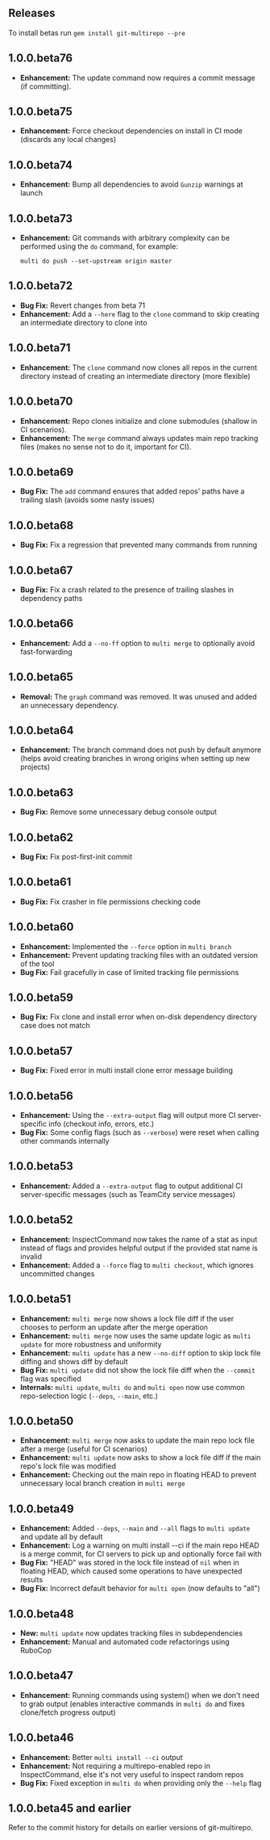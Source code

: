## Releases

To install betas run `gem install git-multirepo --pre`

## 1.0.0.beta76

- **Enhancement:** The update command now requires a commit message (if committing).

## 1.0.0.beta75

- **Enhancement:** Force checkout dependencies on install in CI mode (discards any local changes)

## 1.0.0.beta74

- **Enhancement:** Bump all dependencies to avoid `Gunzip` warnings at launch

## 1.0.0.beta73

- **Enhancement:** Git commands with arbitrary complexity can be performed using the `do` command, for example:

      multi do push --set-upstream origin master

## 1.0.0.beta72

- **Bug Fix:** Revert changes from beta 71
- **Enhancement:** Add a `--here` flag to the `clone` command to skip creating an intermediate directory to clone into

## 1.0.0.beta71

- **Enhancement:** The `clone` command now clones all repos in the current directory instead of creating an intermediate directory (more flexible)

## 1.0.0.beta70

- **Enhancement:** Repo clones initialize and clone submodules (shallow in CI scenarios).
- **Enhancement:** The `merge` command always updates main repo tracking files (makes no sense not to do it, important for CI).

## 1.0.0.beta69

- **Bug Fix:** The `add` command ensures that added repos' paths have a trailing slash (avoids some nasty issues)

## 1.0.0.beta68

- **Bug Fix:** Fix a regression that prevented many commands from running

## 1.0.0.beta67

- **Bug Fix:** Fix a crash related to the presence of trailing slashes in dependency paths

## 1.0.0.beta66

- **Enhancement:** Add a `--no-ff` option to `multi merge` to optionally avoid fast-forwarding

## 1.0.0.beta65

- **Removal:** The `graph` command was removed. It was unused and added an unnecessary dependency.

## 1.0.0.beta64

- **Enhancement:** The branch command does not push by default anymore (helps avoid creating branches in wrong origins when setting up new projects)

## 1.0.0.beta63

- **Bug Fix:** Remove some unnecessary debug console output

## 1.0.0.beta62

- **Bug Fix:** Fix post-first-init commit

## 1.0.0.beta61

- **Bug Fix:** Fix crasher in file permissions checking code

## 1.0.0.beta60

- **Enhancement:** Implemented the `--force` option in `multi branch`
- **Enhancement:** Prevent updating tracking files with an outdated version of the tool
- **Bug Fix:** Fail gracefully in case of limited tracking file permissions

## 1.0.0.beta59

- **Bug Fix:** Fix clone and install error when on-disk dependency directory case does not match

## 1.0.0.beta57

- **Bug Fix:** Fixed error in multi install clone error message building

## 1.0.0.beta56

- **Enhancement:** Using the `--extra-output` flag will output more CI server-specific info (checkout info, errors, etc.)
- **Bug Fix:** Some config flags (such as `--verbose`) were reset when calling other commands internally

## 1.0.0.beta53

- **Enhancement:** Added a `--extra-output` flag to output additional CI server-specific messages (such as TeamCity service messages)

## 1.0.0.beta52

- **Enhancement:** InspectCommand now takes the name of a stat as input instead of flags and provides helpful output if the provided stat name is invalid
- **Enhancement:** Added a `--force` flag to `multi checkout`, which ignores uncommitted changes

## 1.0.0.beta51

- **Enhancement:** `multi merge` now shows a lock file diff if the user chooses to perform an update after the merge operation
- **Enhancement:** `multi merge` now uses the same update logic as `multi update` for more robustness and uniformity
- **Enhancement:** `multi update` has a new `--no-diff` option to skip lock file diffing and shows diff by default
- **Bug Fix:** `multi update` did not show the lock file diff when the `--commit` flag was specified
- **Internals:** `multi update`, `multi do` and `multi open` now use common repo-selection logic (`--deps`, `--main`, etc.)

## 1.0.0.beta50

- **Enhancement:** `multi merge` now asks to update the main repo lock file after a merge (useful for CI scenarios)
- **Enhancement:** `multi update` now asks to show a lock file diff if the main repo's lock file was modified
- **Enhancement:** Checking out the main repo in floating HEAD to prevent unnecessary local branch creation in `multi merge`

## 1.0.0.beta49

- **Enhancement:** Added `--deps`, `--main` and `--all` flags to `multi update` and update all by default
- **Enhancement:** Log a warning on multi install --ci if the main repo HEAD is a merge commit, for CI servers to pick up and optionally force fail with
- **Bug Fix:** "HEAD" was stored in the lock file instead of `nil` when in floating HEAD, which caused some operations to have unexpected results
- **Bug Fix:** Incorrect default behavior for `multi open` (now defaults to "all")

## 1.0.0.beta48

- **New:** `multi update` now updates tracking files in subdependencies
- **Enhancement:** Manual and automated code refactorings using RuboCop

## 1.0.0.beta47

- **Enhancement:** Running commands using system() when we don't need to grab output (enables interactive commands in `multi do` and fixes clone/fetch progress output)

## 1.0.0.beta46

- **Enhancement:** Better `multi install --ci` output
- **Enhancement:** Not requiring a multirepo-enabled repo in InspectCommand, else it's not very useful to inspect random repos
- **Bug Fix:** Fixed exception in `multi do` when providing only the `--help` flag

## 1.0.0.beta45 and earlier

Refer to the commit history for details on earlier versions of git-multirepo.
